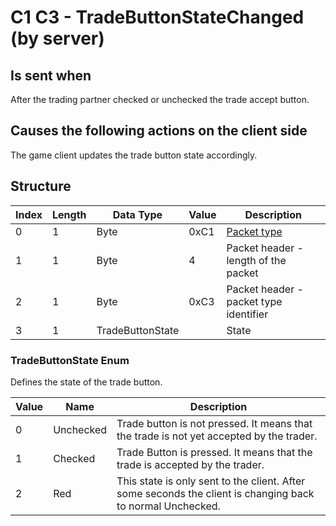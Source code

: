 # C1 C3 - TradeButtonStateChanged (by server)

## Is sent when

After the trading partner checked or unchecked the trade accept button.

## Causes the following actions on the client side

The game client updates the trade button state accordingly.

## Structure

| Index | Length | Data Type | Value | Description |
|-------|--------|-----------|-------|-------------|
| 0 | 1 |   Byte   | 0xC1  | [Packet type](PacketTypes.md) |
| 1 | 1 |    Byte   |   4   | Packet header - length of the packet |
| 2 | 1 |    Byte   | 0xC3  | Packet header - packet type identifier |
| 3 | 1 | TradeButtonState |  | State |

### TradeButtonState Enum

Defines the state of the trade button.

| Value | Name | Description |
|-------|------|-------------|
| 0 | Unchecked | Trade button is not pressed. It means that the trade is not yet accepted by the trader. |
| 1 | Checked | Trade Button is pressed. It means that the trade is accepted by the trader. |
| 2 | Red | This state is only sent to the client. After some seconds the client is changing back to normal Unchecked. |